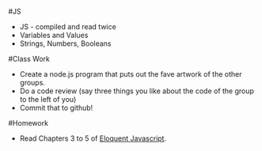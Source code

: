 #JS
 - JS - compiled and read twice
 - Variables and Values
 - Strings, Numbers, Booleans

#Class Work
 - Create a node.js program that puts out the fave artwork of the other groups.
 - Do a code review (say three things you like about the code of the group to the left of you)
 - Commit that to github!

#Homework
 - Read Chapters 3 to 5 of [Eloquent Javascript](http://eloquentjavascript.net/).
